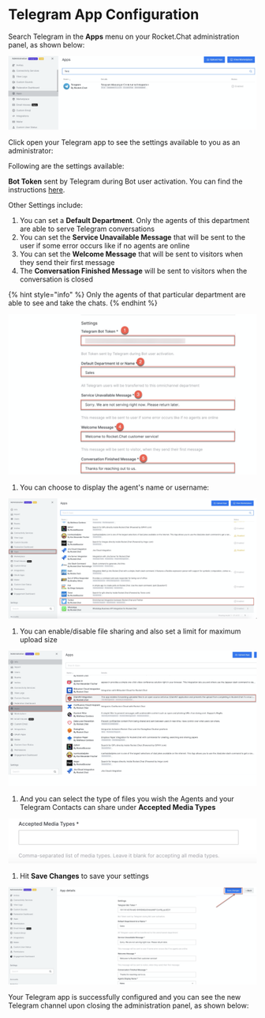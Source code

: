 # Telegram App Configuration

Search Telegram in the **Apps** menu on your Rocket.Chat administration panel, as shown below:

![](../../../../../.gitbook/assets/image%20%28505%29.png)

Click open your Telegram app to see the settings available to you as an administrator:

Following are the settings available:

**Bot Token** sent by Telegram during Bot user activation. You can find the instructions [here](https://core.telegram.org/bots#6-botfather).

Other Settings include:

1. You can set a **Default Department**. Only the agents of this department are able to serve Telegram conversations
2. You can set the **Service Unavailable Message** that will be sent to the user if some error occurs like if no agents are online
3. You can set the **Welcome Message** that will be sent to visitors when they send their first message
4. The **Conversation Finished Message** will be sent to visitors when the conversation is closed

{% hint style="info" %}
Only the agents of that particular department are able to see and take the chats.
{% endhint %}

![](../../../../../.gitbook/assets/image%20%28524%29.png)

1. You can choose to display the agent's name or username:

![](../../../../../.gitbook/assets/image%20%28399%29.png)

1. You can enable/disable file sharing and also set a limit for maximum upload size

![](../../../../../.gitbook/assets/image%20%28391%29.png)

1. And you can select the type of files you wish the Agents and your Telegram Contacts can share under **Accepted Media Types**

![](../../../../../.gitbook/assets/image%20%28570%29.png)

1. Hit **Save Changes** to save your settings

![](../../../../../.gitbook/assets/image%20%28544%29.png)

Your Telegram app is successfully configured and you can see the new Telegram channel upon closing the administration panel, as shown below:

